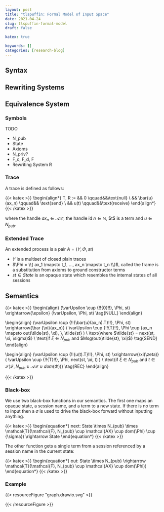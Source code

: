 ```yaml
---
layout: post
title: "tlspuffin: Formal Model of Input Space"
date: 2021-04-24
slug: tlspuffin-formal-model
draft: false

katex: true

keywords: []
categories: [research-blog]
---
```


## Syntax


## Rewriting Systems

## Equivalence System

### Symbols

TODO

* N_pub
* State
* Axioms
* N_priv?
* F_c, F_d, F
* Rewriting System R

### Trace

A trace is defined as follows:

{{< katex >}}
\begin{align*}
T, R := && 0                \qquad&&\text{null} \\
        && \bar{u}(ax_n)    \qquad&& \text{send} \\
        && u(t)             \qquad&&\text{receive}
\end{align*}
{{< /katex >}}

where the handle $ax_n \in \mathcal{AX}$, the handle id $n \in \mathbb{N}$, $t\$ is a term and $u \in N_{pub}$.

### Extended Trace

An extended process is a pair $A = (\varUpsilon, \Phi, st)$

* $\varUpsilon$ is a multiset of closed plain traces
* $\Phi = \\{ ax_1 \mapsto t_1, ..., ax_n \mapsto t_n \\}$, called the frame is a substitution from axioms to ground constructor terms
* $st \in State$ is an opaque state which resembles the internal states of all sessions

## Semantics



{{< katex >}}
\begin{align}
(\varUpsilon \cup \{\!\!\{0\}\!\!\}, \Phi, st) 
\xrightarrow{\epsilon} 
(\varUpsilon, \Phi, st)
\tag{NULL}
\end{align}


\begin{align}
(\varUpsilon \cup \{\!\!\{\bar{u}(ax_n).T\}\!\!\}, \Phi, st) 
\xrightarrow{\bar {\xi}(ax_n)} 
(
    \varUpsilon \cup \{\!\!\{T\}\!\!\}, 
    \Phi \cup \{ax_n \mapsto out(\tilde{st}, \xi), \}, 
    \tilde{st}
) \\
\text{where $\tilde{st} = next(st, \xi, \sigma)$} \\
\text{if $\xi \in N_{pub}$ and $Msg(out(\tilde{st}, \xi)$}
\tag{SEND}
\end{align}


\begin{align}
(\varUpsilon \cup \{\!\!\{u(t).T\}\!\!\}, \Phi, st) 
\xrightarrow{\xi(\zeta)} 
(
    \varUpsilon \cup \{\!\!\{T\}\!\!\}, 
    \Phi, 
    next(st, \xi, t)
) \\
\text{if $\xi \in N_{pub}$ and $t \in \mathcal{T}(\mathcal{F}, N_{pub} \cup \mathcal{AX} \cup dom(\Phi))$}
\tag{REC}
\end{align}

{{< /katex >}}

### Black-box

We use two black-box functions in our semantics. The first one maps an opaque state, a session name, and a term to a new state. If there is no term to input then a $\sigma$ is used to drive the black-box forward without inputting anything.

{{< katex >}}
\begin{equation*}
next: State \times N_{pub} \times \mathcal{T}(\mathcal{F}, N_{pub} \cup \mathcal{AX} \cup dom(\Phi) \cup \{\sigma\}) \rightarrow State
\end{equation*}
{{< /katex >}}

The other function gets a single term from a session referenced by a session name in the current state:

{{< katex >}}
\begin{equation*}
out: State \times N_{pub} \rightarrow \mathcal{T}(\mathcal{F}, N_{pub} \cup \mathcal{AX} \cup dom(\Phi))
\end{equation*}
{{< /katex >}}


### Example


{{< resourceFigure "graph.drawio.svg" >}}

 {{< /resourceFigure >}}
